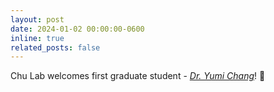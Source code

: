 ```yaml
---
layout: post
date: 2024-01-02 00:00:00-0600
inline: true
related_posts: false
---
```


Chu Lab welcomes first graduate student - _[Dr. Yumi Chang](https://candicechudvm.github.io/people/)_! 👏